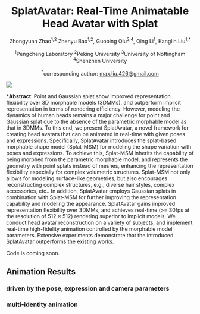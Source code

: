 <div align="center">

# <b>SplatAvatar</b>: Real-Time Animatable Head Avatar with Splat
Zhongyuan Zhao<sup>1,2</sup> Zhenyu Bao<sup>1,2</sup>, Guoping Qiu<sup>3,4</sup>, Qing Li<sup>1</sup>, Kanglin Liu<sup>1,*</sup>

<sup>1</sup>Pengcheng Laboratory    <sup>2</sup>Peking University    <sup>3</sup>University of Nottingham    <sup>4</sup>Shenzhen University

<sup>*</sup>corresponding author: max.liu.426@gmail.com

</div>

<img src="https://github.com/pcl3dv/SplatAvatar/blob/main/images/fig1.jpg">

***Abstract**: Point and Gaussian splat show improved representation flexibility over 3D morphable models (3DMMs), and outperform implicit representation in terms of rendering efficiency.
	However, modeling the dynamics of human heads remains a major challenge for point and Gaussian splat due to the absence of the parametric morphable model as that in 3DMMs.
	To this end, we present SplatAvatar, a novel framework for creating head avatars that can be animated in real-time with given poses and expressions.
	Specifically, SplatAvatar  introduces the splat-based morphable shape model (Splat-MSM) for modeling the shape variation with poses and expressions. 
	To achieve this, Splat-MSM inherits the capability of being morphed from the parametric morphable model, and represents the geometry with point splats instead of meshes, enhancing the representation flexibility especially for complex volumetric structures. 
	Splat-MSM not only allows for modeling surface-like geometries, but also encourages reconstructing complex structures, e.g., diverse hair styles, complex accessories, etc..
	In addition, SplatAvatar employs Gaussian splats in combination with Splat-MSM for further improving the representation capability and modeling the appearance. 
	SplatAvatar gains improved representation flexibility over 3DMMs, and achieves real-time (>= 30fps at the resolution of 512 $\times$ 512) rendering superior to implicit models.
	We conduct head avatar reconstruction on a variety of subjects, and implement real-time high-fidelity animation controlled by the morphable model parameters.
	Extensive experiments demonstrate that the introduced SplatAvatar outperforms the existing works.

Code is coming soon.

## Animation Results
### driven by the pose, expression and camera parameters


### multi-identity animation


